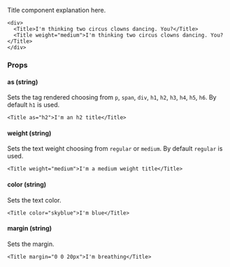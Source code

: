 Title component explanation here.

```react
<div>
  <Title>I'm thinking two circus clowns dancing. You?</Title>
  <Title weight="medium">I'm thinking two circus clowns dancing. You?</Title>
</div>
```

### Props

#### **as** (string)

Sets the tag rendered choosing from `p`, `span`, `div`, `h1`, `h2`, `h3`, `h4`, `h5`, `h6`. By default `h1` is used.

```code
<Title as="h2">I'm an h2 title</Title>
```

#### **weight** (string)

Sets the text weight choosing from `regular` or `medium`. By default `regular` is used.

```code
<Title weight="medium">I'm a medium weight title</Title>
```

#### **color** (string)

Sets the text color.

```code
<Title color="skyblue">I'm blue</Title>
```

#### **margin** (string)

Sets the margin.

```code
<Title margin="0 0 20px">I'm breathing</Title>
```
